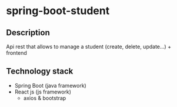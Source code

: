 # spring-boot-student


## Description

Api rest that allows to manage a student (create, delete, update...) + frontend

## Technology stack

* Spring Boot (java framework)
* React js (js framework)
  + axios & bootstrap
  

